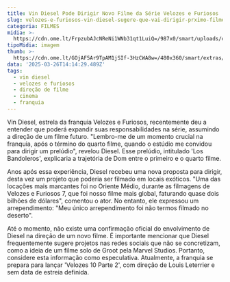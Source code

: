 ```yaml
---
title: Vin Diesel Pode Dirigir Novo Filme da Série Velozes e Furiosos
slug: velozes-e-furiosos-vin-diesel-sugere-que-vai-dirigir-prximo-filme-da-saga
categoria: FILMES
midia: >-
  https://cdn.ome.lt/FrpzubAJcNReNi1WNb31qt1LuiQ=/987x0/smart/uploads/conteudo/fotos/OMELETE_CAPA_-_2025-03-26T105807.289.png
tipoMidia: imagem
thumb: >-
  https://cdn.ome.lt/GOjAF5Ar9TpAM1jSIf-3HzCWA8w=/480x360/smart/extras/conteudos/omelete_THUMB_-_2025-03-26T105753.156.png
data: '2025-03-26T14:14:29.489Z'
tags:
  - vin diesel
  - velozes e furiosos
  - direção de filme
  - cinema
  - franquia
---
```


Vin Diesel, estrela da franquia Velozes e Furiosos, recentemente deu a entender que poderá expandir suas responsabilidades na série, assumindo a direção de um filme futuro. "Lembro-me de um momento crucial na franquia, após o término do quarto filme, quando o estúdio me convidou para dirigir um prelúdio", revelou Diesel. Esse prelúdio, intitulado 'Los Bandoleros', explicaria a trajetória de Dom entre o primeiro e o quarto filme.

Anos após essa experiência, Diesel recebeu uma nova proposta para dirigir, desta vez um projeto que poderia ser filmado em locais exóticos. "Uma das locações mais marcantes foi no Oriente Médio, durante as filmagens de Velozes e Furiosos 7, que foi nosso filme mais global, faturando quase dois bilhões de dólares", comentou o ator. No entanto, ele expressou um arrependimento: "Meu único arrependimento foi não termos filmado no deserto".

Até o momento, não existe uma confirmação oficial do envolvimento de Diesel na direção de um novo filme. É importante mencionar que Diesel frequentemente sugere projetos nas redes sociais que não se concretizam, como a ideia de um filme solo de Groot pela Marvel Studios. Portanto, considere esta informação como especulativa. Atualmente, a franquia se prepara para lançar 'Velozes 10 Parte 2', com direção de Louis Leterrier e sem data de estreia definida.
